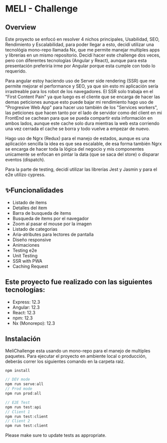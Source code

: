 # MELI - Challenge

## Overview
Este proyecto se enfocó en resolver 4 nichos principales, Usabilidad, SEO, Rendimiento y Escalabilidad, para poder llegar a esto, decidí utilizar una tecnológia mono-repo llamada Nx, que me permite manejar multiples apps y librerías en un mismo repositorio. Decidí hacer este challenge dos veces, pero con diferentes tecnologías (Angular y React), aunque para esta presentación preferiría irme por Angular porque esta cumple con todo lo requerido.

Para angular estoy haciendo uso de Server side rendering (SSR) que me permite mejorar el performance y SEO, ya que sin esto mi aplicación sería irrastreable para los robot de los navegadores. El SSR solo trabaja en el "First Content Pain" ya que luego es el cliente que se encarga de hacer las demas peticiones aunque esto puede bajar mi rendimiento hago uso de "Progresive Web App" para hacer uso también de los "Services workers", las peticiones que hacen tanto por el lado de servidor como del client en mi FrontEnd se cachean para que se pueda compartir esta información en ambos lados, aunque este cache solo dura mientras la web esta corriendo una vez cerrada el cache se borra y todo vuelve a empezar de nuevo.

Hago uso de Ngrx (Redux) para el manejo de estados, aunque es una aplicación sencilla la idea es que sea escalable, de esa forma también Ngrx se encarga de hacer toda la lógica del negocio y mis componentes unicamente se enfocan en pintar la data (que se saca del store) o disparar eventos (dispatch).

Para la parte de testing, decidí utilizar las librerías Jest y Jasmin y para el e2e utilizo cypress.
## ✨Funcionalidades
- Listado de items
- Detalles del item
- Barra de busqueda de items
- Busqueda de items por el navegador
- Zoom al pasar el mouse por la imagen
- Listado de categorias
- Aria-atributes para lectores de pantalla
- Diseño responsive
- Animaciones
- Testing e2e
- Unit Testing
- SSR with PWA
- Caching Request



## Este proyecto fue realizado con las siguientes tecnologías:
* Express: 12.3
* Angular: 12.3
* React: 12.3
* npm: 12.3
* Nx (Monorepo): 12.3

## Instalación
MeliChallenge esta usando un mono-repo para el manejo de multiples paquetes. Para ejecutar el proyecto en ambiente local o producción, deberás correr los siguientes comando en la carpeta raiz.

```node
npm install
```
```javascript
// DEV mode
npm run serve:all
// Prod mode
npm run prod:all
```
```javascript
// E2E Test
npm run test:api
// Client 1
npm run test:client
// Client 2 
npm run test:client
```

Please make sure to update tests as appropriate.
